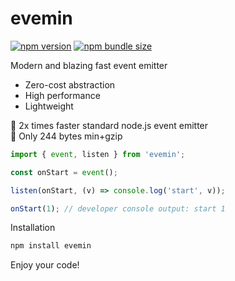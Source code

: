 # evemin

[![npm version](https://img.shields.io/npm/v/evemin?style=flat-square)](https://www.npmjs.com/package/evemin) [![npm bundle size](https://img.shields.io/bundlephobia/minzip/evemin?style=flat-square)](https://bundlephobia.com/result?p=evemin)

Modern and blazing fast event emitter

- Zero-cost abstraction
- High performance
- Lightweight

🌈 2x times faster standard node.js event emitter
<br>
🌈 Only 244 bytes min+gzip


```javascript
import { event, listen } from 'evemin';

const onStart = event();

listen(onStart, (v) => console.log('start', v));

onStart(1); // developer console output: start 1
```

Installation

```bash
npm install evemin
```

Enjoy your code!